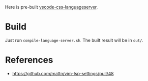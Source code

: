 Here is pre-built [vscode-css-languageserver](https://github.com/vscode-langservers/vscode-css-languageserver).


# Build

Just run `compile-language-server.sh`. The built result will be in `out/`.


# References

- https://github.com/mattn/vim-lsp-settings/pull/48
